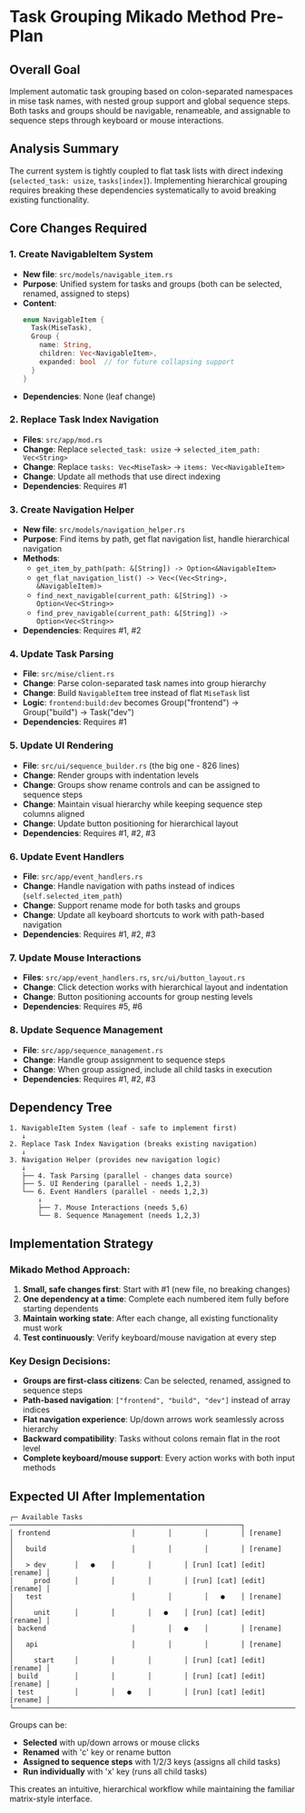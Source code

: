 # Task Grouping Mikado Method Pre-Plan

## Overall Goal

Implement automatic task grouping based on colon-separated namespaces in mise task names, with nested group support and global sequence steps. Both tasks and groups should be navigable, renameable, and assignable to sequence steps through keyboard or mouse interactions.

## Analysis Summary

The current system is tightly coupled to flat task lists with direct indexing (`selected_task: usize`, `tasks[index]`). Implementing hierarchical grouping requires breaking these dependencies systematically to avoid breaking existing functionality.

## Core Changes Required

### 1. **Create NavigableItem System**
- **New file**: `src/models/navigable_item.rs`
- **Purpose**: Unified system for tasks and groups (both can be selected, renamed, assigned to steps)
- **Content**: 
  ```rust
  enum NavigableItem { 
    Task(MiseTask), 
    Group { 
      name: String, 
      children: Vec<NavigableItem>,
      expanded: bool  // for future collapsing support
    } 
  }
  ```
- **Dependencies**: None (leaf change)

### 2. **Replace Task Index Navigation** 
- **Files**: `src/app/mod.rs` 
- **Change**: Replace `selected_task: usize` → `selected_item_path: Vec<String>`
- **Change**: Replace `tasks: Vec<MiseTask>` → `items: Vec<NavigableItem>`
- **Change**: Update all methods that use direct indexing
- **Dependencies**: Requires #1

### 3. **Create Navigation Helper**
- **New file**: `src/models/navigation_helper.rs`
- **Purpose**: Find items by path, get flat navigation list, handle hierarchical navigation
- **Methods**: 
  - `get_item_by_path(path: &[String]) -> Option<&NavigableItem>`
  - `get_flat_navigation_list() -> Vec<(Vec<String>, &NavigableItem)>`
  - `find_next_navigable(current_path: &[String]) -> Option<Vec<String>>`
  - `find_prev_navigable(current_path: &[String]) -> Option<Vec<String>>`
- **Dependencies**: Requires #1, #2

### 4. **Update Task Parsing**
- **File**: `src/mise/client.rs`
- **Change**: Parse colon-separated task names into group hierarchy
- **Change**: Build `NavigableItem` tree instead of flat `MiseTask` list
- **Logic**: `frontend:build:dev` becomes Group("frontend") → Group("build") → Task("dev")
- **Dependencies**: Requires #1

### 5. **Update UI Rendering**
- **File**: `src/ui/sequence_builder.rs` (the big one - 826 lines)
- **Change**: Render groups with indentation levels
- **Change**: Groups show rename controls and can be assigned to sequence steps
- **Change**: Maintain visual hierarchy while keeping sequence step columns aligned
- **Change**: Update button positioning for hierarchical layout
- **Dependencies**: Requires #1, #2, #3

### 6. **Update Event Handlers**
- **File**: `src/app/event_handlers.rs`
- **Change**: Handle navigation with paths instead of indices (`self.selected_item_path`)
- **Change**: Support rename mode for both tasks and groups
- **Change**: Update all keyboard shortcuts to work with path-based navigation
- **Dependencies**: Requires #1, #2, #3

### 7. **Update Mouse Interactions**
- **Files**: `src/app/event_handlers.rs`, `src/ui/button_layout.rs`
- **Change**: Click detection works with hierarchical layout and indentation
- **Change**: Button positioning accounts for group nesting levels
- **Dependencies**: Requires #5, #6

### 8. **Update Sequence Management** 
- **File**: `src/app/sequence_management.rs`
- **Change**: Handle group assignment to sequence steps
- **Change**: When group assigned, include all child tasks in execution
- **Dependencies**: Requires #1, #2, #3

## Dependency Tree

```
1. NavigableItem System (leaf - safe to implement first)
   ↓
2. Replace Task Index Navigation (breaks existing navigation)
   ↓
3. Navigation Helper (provides new navigation logic)
   ↓
   ├── 4. Task Parsing (parallel - changes data source)
   ├── 5. UI Rendering (parallel - needs 1,2,3)
   └── 6. Event Handlers (parallel - needs 1,2,3)
       ↓
       ├── 7. Mouse Interactions (needs 5,6)
       └── 8. Sequence Management (needs 1,2,3)
```

## Implementation Strategy

### Mikado Method Approach:
1. **Small, safe changes first**: Start with #1 (new file, no breaking changes)
2. **One dependency at a time**: Complete each numbered item fully before starting dependents
3. **Maintain working state**: After each change, all existing functionality must work
4. **Test continuously**: Verify keyboard/mouse navigation at every step

### Key Design Decisions:
- **Groups are first-class citizens**: Can be selected, renamed, assigned to sequence steps
- **Path-based navigation**: `["frontend", "build", "dev"]` instead of array indices
- **Flat navigation experience**: Up/down arrows work seamlessly across hierarchy
- **Backward compatibility**: Tasks without colons remain flat in the root level
- **Complete keyboard/mouse support**: Every action works with both input methods

## Expected UI After Implementation

```
┌─ Available Tasks ─────────────────────────────────────────────────────────┐
│ frontend                    │        │        │        │ [rename]          │
│   build                     │        │        │        │ [rename]          │
│   > dev       │   ●    │        │        │ [run] [cat] [edit] [rename] │
│     prod      │        │        │        │ [run] [cat] [edit] [rename] │
│   test                      │        │        │   ●    │ [rename]          │
│     unit      │        │        │   ●    │ [run] [cat] [edit] [rename] │
│ backend                     │        │   ●    │        │ [rename]          │
│   api                       │        │        │        │ [rename]          │
│     start     │        │        │        │ [run] [cat] [edit] [rename] │
│ build         │        │        │        │ [run] [cat] [edit] [rename] │
│ test          │        │   ●    │        │ [run] [cat] [edit] [rename] │
└───────────────────────────────────────────────────────────────────────────┘
```

Groups can be:
- **Selected** with up/down arrows or mouse clicks
- **Renamed** with 'c' key or rename button
- **Assigned to sequence steps** with 1/2/3 keys (assigns all child tasks)
- **Run individually** with 'x' key (runs all child tasks)

This creates an intuitive, hierarchical workflow while maintaining the familiar matrix-style interface.